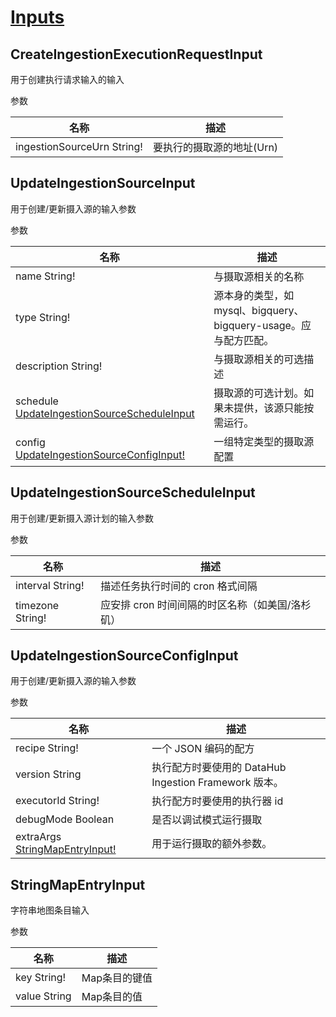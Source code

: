 # [Inputs](https://datahubproject.io/docs/graphql/inputObjects)

## CreateIngestionExecutionRequestInput

用于创建执行请求输入的输入

参数

|名称 |描述 |
|-|-|
|ingestionSourceUrn String!| 要执行的摄取源的地址(Urn)|

## UpdateIngestionSourceInput

用于创建/更新摄入源的输入参数

参数

|名称 |描述 |
|-|-|
|name String!|与摄取源相关的名称|
|type String!|源本身的类型，如 mysql、bigquery、bigquery-usage。应与配方匹配。|
|description String!|与摄取源相关的可选描述|
|schedule [UpdateIngestionSourceScheduleInput](#updateingestionsourcescheduleinput)|摄取源的可选计划。如果未提供，该源只能按需运行。|
|config [UpdateIngestionSourceConfigInput!](#updateingestionsourceconfiginput)|一组特定类型的摄取源配置|

## UpdateIngestionSourceScheduleInput

用于创建/更新摄入源计划的输入参数

参数

|名称 |描述 |
|-|-|
|interval String!|描述任务执行时间的 cron 格式间隔|
|timezone String!|应安排 cron 时间间隔的时区名称（如美国/洛杉矶）|

## UpdateIngestionSourceConfigInput

用于创建/更新摄入源的输入参数

参数

|名称 |描述 |
|-|-|
|recipe String!|一个 JSON 编码的配方|
|version String|执行配方时要使用的 DataHub Ingestion Framework 版本。|
|executorId String!|执行配方时要使用的执行器 id|
|debugMode Boolean|是否以调试模式运行摄取|
|extraArgs [StringMapEntryInput!](#stringmapentryinput)|用于运行摄取的额外参数。|

## StringMapEntryInput

字符串地图条目输入

参数

|名称 |描述 |
|-|-|
|key String!|Map条目的键值|
|value String|Map条目的值|
